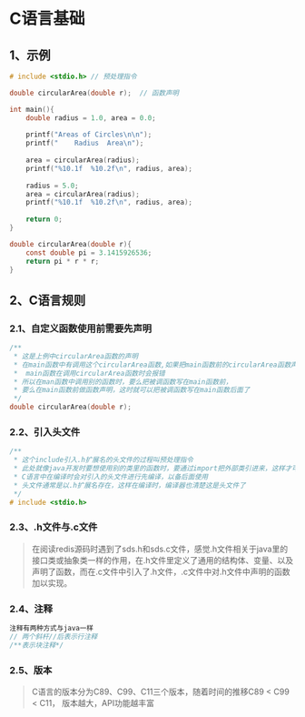 # C语言基础

## 1、示例

```c
# include <stdio.h> // 预处理指令

double circularArea(double r);  // 函数声明

int main(){
	double radius = 1.0, area = 0.0;
	
	printf("Areas of Circles\n\n");
	printf("    Radius 	Area\n");
	
	area = circularArea(radius);
	printf("%10.1f  %10.2f\n", radius, area);
	
	radius = 5.0;
	area = circularArea(radius);
	printf("%10.1f  %10.2f\n", radius, area);
	
	return 0;
}

double circularArea(double r){
	const double pi = 3.1415926536;
	return pi * r * r;
}
```

## 2、C语言规则

### 2.1、自定义函数使用前需要先声明

```c
/**
 * 这是上例中circularArea函数的声明
 * 在main函数中有调用这个circularArea函数,如果把main函数前的circularArea函数声明省略掉，
 *  main函数在调用circularArea函数时会报错
 * 所以在man函数中调用别的函数时，要么把被调函数写在main函数前，
 * 要么在main函数前做函数声明，这时就可以把被调函数写在main函数后面了
 */
double circularArea(double r);  
```

### 2.2、引入头文件

```c
/**
 * 这个include引入.h扩展名的头文件的过程叫预处理指令
 * 此处就像java开发时要想使用别的类里的函数时，要通过import把外部类引进来，这样才可以在本类中使用外部类的函数是一个道理
 * C语言中在编译时会对引入的头文件进行先编译，以备后面使用
 * 头文件通常是以.h扩展名存在，这样在编译时，编译器也清楚这是头文件了
 */
# include <stdio.h> 
```

### 2.3、.h文件与.c文件

> 在阅读redis源码时遇到了sds.h和sds.c文件，感觉.h文件相关于java里的接口类或抽象类一样的作用，在.h文件里定义了通用的结构体、变量、以及声明了函数，而在.c文件中引入了.h文件，.c文件中对.h文件中声明的函数加以实现。

### 2.4、注释

```c
注释有两种方式与java一样
// 两个斜杆//后表示行注释
/**表示块注释*/
```

### 2.5、版本

> C语言的版本分为C89、C99、C11三个版本，随着时间的推移C89 < C99 < C11， 版本越大，API功能越丰富

